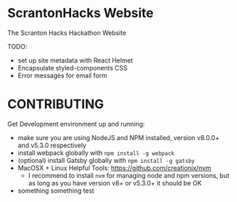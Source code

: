 # ScrantonHacks Website
The Scranton Hacks Hackathon Website


TODO:
- set up site metadata with React Helmet
- Encapsulate styled-components CSS
- Error messages for email form



# CONTRIBUTING

Get Development environment up and running:
  - make sure you are using NodeJS and NPM installed, version v8.0.0+ and v5.3.0 respectively
  - install webpack globally with `npm install -g webpack`
  - (optional) install Gatsby globally with `npm install -g gatsby`
  - MacOSX + Linux Helpful Tools: https://github.com/creationix/nvm
    - I recommend to install `nvm` for managing node and npm versions, but as long as you have version v8+ or v5.3.0+ it should be OK
  - something something test  
